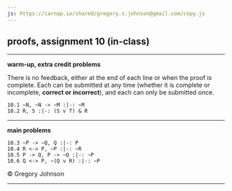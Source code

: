 ```yaml
---
js: https://carnap.io/shared/gregory.s.johnson@gmail.com/copy.js
--- 
```


## proofs, assignment 10 (in-class)

---

**warm-up, extra credit problems**

There is no feedback, either at the end of each line or when the proof is complete. Each can be submitted at any time (whether it is complete or incomplete, **correct or incorrect**), and each can only be submitted once.

~~~{.ProofChecker .JohnsonSL options="fonts tabindent render exam" guides="fitch" feedback="none" points="1" late-credit="1"}
10.1 ~N, ~N -> ~M :|-: ~M
10.2 R, S :|-: (S v T) & R 
~~~

---

**main problems**

~~~{.ProofChecker .JohnsonSL options="fonts tabindent" guides="fitch" points="25" late-credit="19"}
10.3 ~P -> ~Q, Q :|-: P
10.4 R <-> P, ~P :|-: ~R
10.5 P -> Q, P -> ~Q :|-: ~P
10.6 Q <-> P, ~(Q v R) :|-: ~P
~~~

<p>&copy; <script>document.write(new Date().getFullYear())</script> Gregory Johnson</p>
 
---